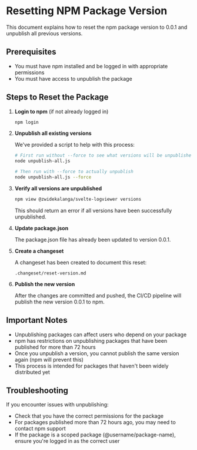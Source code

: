 # Resetting NPM Package Version

This document explains how to reset the npm package version to 0.0.1 and unpublish all previous versions.

## Prerequisites

- You must have npm installed and be logged in with appropriate permissions
- You must have access to unpublish the package

## Steps to Reset the Package

1. **Login to npm** (if not already logged in)
   ```bash
   npm login
   ```

2. **Unpublish all existing versions**
   
   We've provided a script to help with this process:
   ```bash
   # First run without --force to see what versions will be unpublished
   node unpublish-all.js
   
   # Then run with --force to actually unpublish
   node unpublish-all.js --force
   ```

3. **Verify all versions are unpublished**
   ```bash
   npm view @zwidekalanga/svelte-logviewer versions
   ```
   This should return an error if all versions have been successfully unpublished.

4. **Update package.json**
   
   The package.json file has already been updated to version 0.0.1.

5. **Create a changeset**
   
   A changeset has been created to document this reset:
   ```
   .changeset/reset-version.md
   ```

6. **Publish the new version**
   
   After the changes are committed and pushed, the CI/CD pipeline will publish the new version 0.0.1 to npm.

## Important Notes

- Unpublishing packages can affect users who depend on your package
- npm has restrictions on unpublishing packages that have been published for more than 72 hours
- Once you unpublish a version, you cannot publish the same version again (npm will prevent this)
- This process is intended for packages that haven't been widely distributed yet

## Troubleshooting

If you encounter issues with unpublishing:

- Check that you have the correct permissions for the package
- For packages published more than 72 hours ago, you may need to contact npm support
- If the package is a scoped package (@username/package-name), ensure you're logged in as the correct user